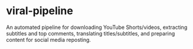# viral-pipeline
An automated pipeline for downloading YouTube Shorts/videos, extracting subtitles and top comments, translating titles/subtitles, and preparing content for social media reposting.
